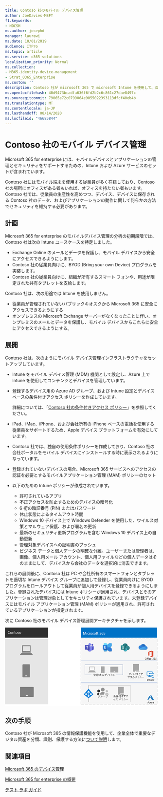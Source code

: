```yaml
---
title: Contoso 社のモバイル デバイス管理
author: JoeDavies-MSFT
f1.keywords:
- NOCSH
ms.author: josephd
manager: laurawi
ms.date: 10/01/2019
audience: ITPro
ms.topic: article
ms.service: o365-solutions
localization_priority: Normal
ms.collection:
- M365-identity-device-management
- Strat_O365_Enterprise
ms.custom: ''
description: Contoso 社が microsoft 365 で microsoft Intune を使用して、自社のデバイスおよびそれらに対して実行されているアプリを管理する方法について説明します。
ms.openlocfilehash: 40d9473bcadfa636f6fd2b2c6c861c27dae8497c
ms.sourcegitcommit: 79065e72c0799064e9055022393113dfcf40eb4b
ms.translationtype: MT
ms.contentlocale: ja-JP
ms.lasthandoff: 08/14/2020
ms.locfileid: "46685844"
---
```

# <a name="mobile-device-management-for-contoso"></a>Contoso 社のモバイル デバイス管理

Microsoft 365 for enterprise には、モバイルデバイスとアプリケーションの管理とセキュリティをサポートするための、Intune および Azure サービスのセットが含まれています。

Contoso 社にはモバイル端末を使用する従業員が多く在籍しており、Contoso 社の場所にオフィスがある者もいれば、オフィスを持たない者もいます。Contoso 社では、従業員の生産性を高めつつ、デバイス、デバイスに保存される Contoso 社のデータ、およびアプリケーションの動作に関して何らかの方法でセキュリティを維持する必要があります。

## <a name="plan"></a>計画

Microsoft 365 for enterprise のモバイルデバイス管理の分析の初期段階では、Contoso 社は次の Intune ユースケースを特定しました。

- Exchange Online のメールとデータを保護し、モバイル デバイスから安全にアクセスできるようにします。
- Contoso 社の従業員向けに、BYOD (Bring your own Device) プログラムを実装します。
- Contoso 社の従業員向けに、組織が所有するスマート フォンや、用途が限定された共有タブレットを支給します。

Contoso 社は、次の用途では Intune を使用しません。

- 従業員が管理されていないパブリックキオスクから Microsoft 365 に安全にアクセスできるようにする
- オンプレミスの Microsoft Exchange サーバーがなくなったことに伴い、オンプレミスのメールとデータを保護し、モバイル デバイスからこれらに安全にアクセスできるようにする。

## <a name="deploy"></a>展開

Contoso 社は、次のようにモバイル デバイス管理インフラストラクチャをセットアップしています。

- Intune をモバイル デバイス管理 (MDM) 機関として設定し、Azure 上で Intune を使用してコンテンツとデバイスを管理しています。
- 登録するデバイス用の Azure AD グループ、および Intune 設定とデバイスベースの条件付きアクセス ポリシーを作成しています。

  詳細については、「[Contoso 社の条件付きアクセス ポリシー](contoso-identity.md#conditional-access-policies-for-identity-and-device-access)」を参照してください。

- iPad、iMac、iPhone、および会社所有の iPhone ベースの電話を使用する従業員をサポートするため、Apple デバイス プラットフォームを有効にしています。
- Contoso 社では、独自の使用条件ポリシーを作成しており、Contoso 社の会社ポータルをモバイル デバイスにインストールする時に表示されるようになっています。
- 登録されていないデバイスの場合、Microsoft 365 サービスへのアクセスの認証を必要とするモバイルアプリケーション管理 (MAM) ポリシーのセット
- 以下のための Intune ポリシーが作成されています。
  - 許可されているアプリ
  - 不正アクセスを防止するためのデバイスの暗号化
  - 6 桁の暗証番号 (PIN) またはパスワード
  - 休止状態によるタイムアウト時間
  - Windows 10 デバイス上で Windows Defender を使用した、ウイルス対策とマルウェア保護、および署名の更新
  - 最新のセキュリティ更新プログラムを含む Windows 10 デバイス上の自動更新
  - 管理対象デバイスへの証明書のプッシュ
  - ビジネス データと個人データの明確な分離。ユーザーまたは管理者は、画像、個人用メール アカウント、個人用ファイルなどの個人データはそのままにして、デバイスから会社のデータを選択的に消去できます。

これらの展開後に、Contoso 社は PC や会社所有のスマートフォンとタブレットを適切な Intune デバイス グループに追加して登録し、従業員向けに BYOD プログラムをロールアウトして従業員が個人用デバイスを登録できるようにしました。登録されたデバイスには Intune ポリシーが適用され、デバイスとそのアプリケーションは管理対象としてセキュリティ保護されています。未登録デバイスにはモバイル アプリケーション管理 (MAM) ポリシーが適用され、許可されているアプリケーションが指定されます。

次に Contoso 社のモバイル デバイス管理展開アーキテクチャを示します。

![Contoso 社のモバイル デバイス管理展開インフラストラクチャ](../media/contoso-mdm/contoso-mdm-fig1.png)

## <a name="next-step"></a>次の手順

Contoso 社が Microsoft 365 の情報保護機能を使用して、企業全体で重要なデジタル資産を分類、識別、保護する方法に[ついて説明](contoso-info-protect.md)します。

## <a name="see-also"></a>関連項目

[Microsoft 365 のデバイス管理](device-management-roadmap-microsoft-365.md)

[Microsoft 365 for enterprise の概要](microsoft-365-overview.md)

[テスト ラボ ガイド](m365-enterprise-test-lab-guides.md)

